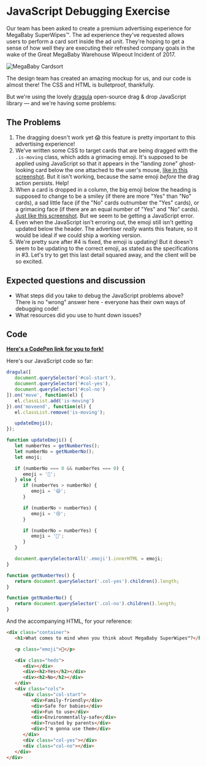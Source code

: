 # JavaScript Debugging Exercise

Our team has been asked to create a premium advertising experience for MegaBaby SuperWipes™. The ad experience they've requested allows users to perform a card sort inside the ad unit. They're hoping to get a sense of how well they are executing their refreshed company goals in the wake of the Great MegaBaby Warehouse Wipeout Incident of 2017.

![MegaBaby Cardsort](https://www.dropbox.com/s/ssizbwdn50xenxb/megababy_start.png?dl=1)

The design team has created an amazing mockup for us, and our code is almost there! The CSS and HTML is bulletproof, thankfully.

But we're using the lovely [dragula](https://bevacqua.github.io/dragula/) open-source drag & drop JavaScript library — and we're having some problems:

## The Problems

1. The dragging doesn't work yet 😱 this feature is pretty important to this advertising experience!
1. We've written some CSS to target cards that are being dragged with the `.is-moving` class, which adds a grimacing emoji. It's supposed to be applied using JavaScript so that it appears in the "landing zone" ghost-looking card below the one attached to the user's mouse, [like in this screenshot](https://www.dropbox.com/s/vpqu6l8qhhd2d7n/megababy_dragging.png?dl=0). But it isn't working, because the same emoji _before_ the drag action persists. Help!
1. When a card is dropped in a column, the big emoji below the heading is supposed to change to be a smiley (if there are more "Yes" than "No" cards), a sad little face (if the "No" cards outnumber the "Yes" cards), or a grimacing face (if there are an equal number of "Yes" and "No" cards). [Just like this screenshot](https://www.dropbox.com/s/13a4aaq09wv5ysp/megababy_complete.png?dl=0). But we seem to be getting a JavaScript error.
1. Even when the JavaScript isn't erroring out, the emoji still isn't getting updated below the header. The advertiser _really_ wants this feature, so it would be ideal if we could ship a working version.
1. We're pretty sure after #4 is fixed, the emoji is updating! But it doesn't seem to be updating to the correct emoji, as stated as the specifications in #3. Let's try to get this last detail squared away, and the client will be so excited.

## Expected questions and discussion

- What steps did you take to debug the JavaScript problems above? There is no "wrong" answer here - everyone has their own ways of debugging code!
- What resources did you use to hunt down issues?

## Code

**[Here's a CodePen link for you to fork!](https://codepen.io/jplhomer/pen/LrELOW/)**

Here's our JavaScript code so far:

```js
dragula([
   document.querySelector('#col-start'),
   document.querySelector('#col-yes'),
   document.querySelector('#col-no')
]).on('move', function(el) {
   el.classList.add('is-moving')
}).on('moveend', function(el) {
   el.classList.remove('is-moving');

   updateEmoji();
});

function updateEmoji() {
   let numberYes = getNumberYes();
   let numberNo = getNumberNo();
   let emoji;

   if (numberNo === 0 && numberYes === 0) {
      emoji = '🤔';
   } else {
      if (numberYes > numberNo) {
         emoji = '😄';
      }

      if (numberNo > numberYes) {
         emoji = '😢';
      }

      if (numberNo = numberYes) {
         emoji = '😬';
      }
   }

   document.querySelectorAll('.emoji').innerHTML = emoji;
}

function getNumberYes() {
   return document.querySelector('.col-yes').children().length;
}

function getNumberNo() {
   return document.querySelector('.col-no').children().length;
}
```

And the accompanying HTML, for your reference:

```html
<div class="container">
   <h1>What comes to mind when you think about MegaBaby SuperWipes™?</h1>

   <p class="emoji">🤔</p>

   <div class="heds">
      <div></div>
      <div><h2>Yes</h2></div>
      <div><h2>No</h2></div>
   </div>
   <div class="cols">
      <div class="col-start">
         <div>Family-friendly</div>
         <div>Safe for babies</div>
         <div>Fun to use</div>
         <div>Environmentally-safe</div>
         <div>Trusted by parents</div>
         <div>I'm gonna use them</div>
      </div>
      <div class="col-yes"></div>
      <div class="col-no"></div>
   </div>
</div>
```
